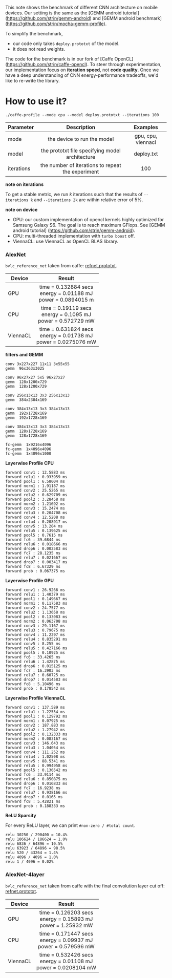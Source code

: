 This note shows the benchmark of different CNN architecture on mobile devices. Our setting is the same as the [GEMM android tutorial] (https://github.com/strin/gemm-android) and [GEMM android benchmark] (https://github.com/strin/mocha-gemm-profile).

To simplify the benchmark, 

* our code only takes `deploy.prototxt` of the model.
* it does not read weights.

The code for the benchmark is in our fork of [Caffe OpenCL] (https://github.com/strin/caffe-opencl). To steer through experimentation, our implementation focus on **iteration speed**, not **code quality**. Once we have a deep understanding of CNN energy-performance tradeoffs, we'd like to re-write the library.

# How to use it?

```
./caffe-profile --mode cpu --model deploy.prototxt --iterations 100
```

| Parameter        | Description      | Examples |
| ------------- |:-------------:|:-----:|
| mode | the device to run the model | gpu, cpu, viennacl |
| model | the prototxt file specifying model architecture | deploy.txt |
| iterations | the number of iterations to repeat the experiment | 100 |

**note on iterations**

To get a stable metric, we run $k$ iterations such that the results of `--iterations k` and `--iterations 2k` are within relative error of 5%.

**note on device**

* GPU: our custom implementation of opencl kernels highly optimized for Samsung Galaxy S6. The goal is to reach maximum GFlops. See [GEMM android tutorial] (https://github.com/strin/gemm-android).
* CPU: multi-threaded implementation with `turbo boost` off.
* ViennaCL: use ViennaCL as OpenCL BLAS library.



### AlexNet

`bvlc_reference_net` taken from caffe: [refnet.prototxt](refnet.prototxt).

| Device        | Result      |
| ------------- |:-------------:|
| GPU | time = 0.132884 secs <br> energy = 0.01188 mJ <br> power = 0.0894015 m | 
| CPU | time = 0.19119 secs <br> energy = 0.1095 mJ <br> power = 0.572729 mW |
| ViennaCL | time = 0.631824 secs <br> energy = 0.01738 mJ <br> power = 0.0275076 mW 


**filters and GEMM**

```
conv 3x227x227 11x11 3x55x55
gemm  96x363x3025

conv 96x27x27 5x5 96x27x27
gemm  128x1200x729
gemm  128x1200x729

conv 256x13x13 3x3 256x13x13
gemm  384x2304x169

conv 384x13x13 3x3 384x13x13
gemm  192x1728x169
gemm  192x1728x169

conv 384x13x13 3x3 384x13x13
gemm  128x1728x169
gemm  128x1728x169

fc-gemm  1x9216x4096
fc-gemm  1x4096x4096
fc-gemm  1x4096x1000
```


**Layerwise Profile CPU**

```
forward conv1 : 12.5883 ms
forward relu1 : 0.933959 ms
forward pool1 : 6.58004 ms
forward norm1 : 1.91187 ms
forward conv2 : 25.5265 ms
forward relu2 : 0.629709 ms
forward pool2 : 3.28458 ms
forward norm2 : 1.21692 ms
forward conv3 : 15.2474 ms
forward relu3 : 0.204708 ms
forward conv4 : 12.5208 ms
forward relu4 : 0.208917 ms
forward conv5 : 13.204 ms
forward relu5 : 0.139625 ms
forward pool5 : 0.7615 ms
forward fc6 : 39.6844 ms
forward relu6 : 0.018666 ms
forward drop6 : 0.002583 ms
forward fc7 : 28.1235 ms
forward relu7 : 0.021667 ms
forward drop7 : 0.003417 ms
forward fc8 : 6.67329 ms
forward prob : 0.067375 ms
```

**Layerwise Profile GPU**

```
forward conv1 : 26.9266 ms
forward relu1 : 1.40379 ms
forward pool1 : 0.149667 ms
forward norm1 : 0.117583 ms
forward conv2 : 24.7577 ms
forward relu2 : 1.13658 ms
forward pool2 : 0.133083 ms
forward norm2 : 0.063708 ms
forward conv3 : 29.1167 ms
forward relu3 : 0.79675 ms
forward conv4 : 11.2297 ms
forward relu4 : 0.835291 ms
forward conv5 : 8.255 ms
forward relu5 : 0.427166 ms
forward pool5 : 0.10925 ms
forward fc6 : 33.4265 ms
forward relu6 : 1.42875 ms
forward drop6 : 0.015125 ms
forward fc7 : 16.3903 ms
forward relu7 : 0.60725 ms
forward drop7 : 0.014583 ms
forward fc8 : 5.10496 ms
forward prob : 0.178542 ms
```

**Layerwise Profile ViennaCL**

```
forward conv1 : 137.589 ms
forward relu1 : 1.22554 ms
forward pool1 : 0.129792 ms
forward norm1 : 0.07925 ms
forward conv2 : 187.883 ms
forward relu2 : 1.27942 ms
forward pool2 : 0.132333 ms
forward norm2 : 0.083167 ms
forward conv3 : 146.643 ms
forward relu3 : 1.04054 ms
forward conv4 : 111.252 ms
forward relu4 : 1.02508 ms
forward conv5 : 88.5341 ms
forward relu5 : 0.994958 ms
forward pool5 : 0.136542 ms
forward fc6 : 33.9114 ms
forward relu6 : 0.850875 ms
forward drop6 : 0.016833 ms
forward fc7 : 16.9238 ms
forward relu7 : 0.938166 ms
forward drop7 : 0.0165 ms
forward fc8 : 5.42821 ms
forward prob : 0.188333 ms
```

**ReLU Sparsity**

For every ReLU layer, we can print `#non-zero / #total count`.

```
relu 30250 / 290400 = 10.4%
relu 186624 / 186624 = 1.0%
relu 6836 / 64896 = 10.5%
relu 63923 / 64896 = 98.5%
relu 520 / 43264 = 1.4%
relu 4096 / 4096 = 1.0%
relu 1 / 4096 = 0.02%
```

### AlexNet-4layer

`bvlc_reference_net` taken from caffe with the final convolution layer cut off: [refnet.prototxt](refnet-4layer.prototxt).

| Device        | Result      |
| ------------- |:-------------:|
| GPU | 	time = 0.126203 secs <br> energy = 0.15893 mJ <br> 	power = 1.25932 mW | 
| CPU | time = 0.171447 secs <br> energy = 0.09937 mJ <br> power = 0.579596 mW |
| ViennaCL | time = 0.532426 secs <br> energy = 0.01108 mJ <br> power = 0.0208104 mW |
